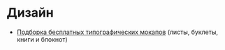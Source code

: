 # Дизайн

- [Подборка бесплатных типографических мокапов](https://www.pressfoto.ru/blog/photorealistic-mockup-covers-books-brochure-july-2015/) (листы, буклеты, книги и блокнот)
